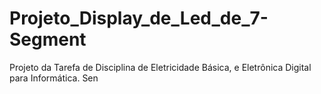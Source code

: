 # Projeto_Display_de_Led_de_7-Segment
Projeto da Tarefa de Disciplina de Eletricidade Básica, e Eletrônica Digital para Informática. Sen
